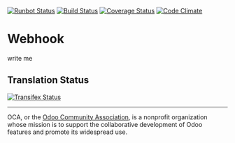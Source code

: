 [![Runbot Status](https://runbot.odoo-community.org/runbot/badge/flat/196/11.0.svg)](https://runbot.odoo-community.org/runbot/repo/github-com-oca-webhook-201)
[![Build Status](https://travis-ci.org/OCA/webhook.svg?branch=11.0)](https://travis-ci.org/OCA/webhook)
[![Coverage Status](https://coveralls.io/repos/OCA/webhook/badge.svg?branch=11.0&service=github)](https://coveralls.io/github/OCA/webhook?branch=11.0)
[![Code Climate](https://codeclimate.com/github/OCA/webhook/badges/gpa.svg)](https://codeclimate.com/github/OCA/webhook)

# Webhook

write me



Translation Status
------------------
[![Transifex Status](https://www.transifex.com/projects/p/OCA-webhook-11-0/chart/image_png)](https://www.transifex.com/projects/p/OCA-webhook-11-0)

----

OCA, or the [Odoo Community Association](http://odoo-community.org/), is a nonprofit organization whose
mission is to support the collaborative development of Odoo features and
promote its widespread use.
